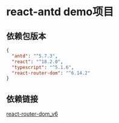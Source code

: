 # react-antd demo项目

## 依赖包版本

```json
{
  "antd": "^5.7.3",
  "react": "^18.2.0",
  "typescript": "^5.1.6",
  "react-router-dom": "^6.14.2"
}
```

## 依赖链接

[react-router-dom_v6](https://reactrouter.com/)

